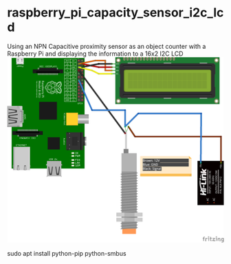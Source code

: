# raspberry_pi_capacity_sensor_i2c_lcd
Using an NPN Capacitive proximity sensor as an object counter with a Raspberry Pi and displaying the information to a 16x2 I2C LCD
![Diagram](diagram.png)

sudo apt install python-pip python-smbus 
